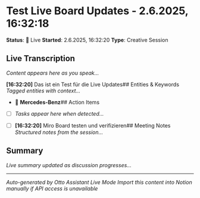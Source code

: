 # Test Live Board Updates - 2.6.2025, 16:32:18

**Status**: 🔴 Live
**Started**: 2.6.2025, 16:32:20
**Type**: Creative Session

## Live Transcription
*Content appears here as you speak...*



**[16:32:20]** Das ist ein Test für die Live Updates## Entities & Keywords
*Tagged entities with context...*


- 🚗 **Mercedes-Benz**## Action Items
- [ ] *Tasks appear here when detected...*


- [ ] **[16:32:20]** Miro Board testen und verifizieren## Meeting Notes
*Structured notes from the session...*

## Summary
*Live summary updated as discussion progresses...*

---
*Auto-generated by Otto Assistant Live Mode*
*Import this content into Notion manually if API access is unavailable*
